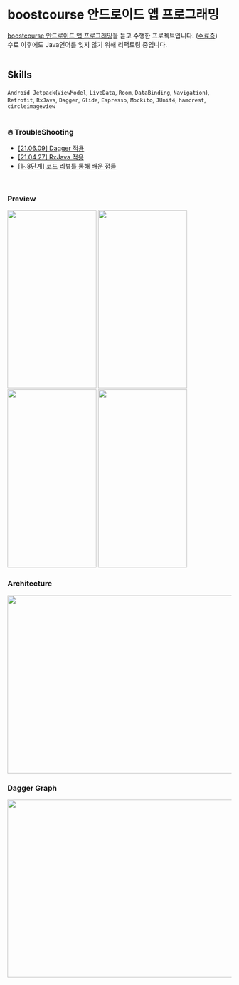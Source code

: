 # boostcourse 안드로이드 앱 프로그래밍
[boostcourse 안드로이드 앱 프로그래밍](https://www.boostcourse.org/mo316)을 듣고 수행한 프로젝트입니다. ([수료증](https://github.com/YunByungKwan/movieapp/wiki/Certificaton-of-boostcourse))<br>
수료 이후에도 Java언어를 잊지 않기 위해 리팩토링 중입니다.<br>
<br>

## Skills
`Android Jetpack`(`ViewModel`, `LiveData`, `Room`, `DataBinding`, `Navigation`), `Retrofit`, `RxJava`, `Dagger`, `Glide`, `Espresso`, `Mockito`, `JUnit4`, `hamcrest`, `circleimageview`<br>
<br>
  
### :fire: TroubleShooting
- [[21.06.09] Dagger 적용](https://github.com/YunByungKwan/movieapp/wiki/%5B21.06.09%5D-Dagger-%EC%A0%81%EC%9A%A9)
- [[21.04.27] RxJava 적용](https://github.com/YunByungKwan/movieapp/wiki/%5B21.04.27%5D-RxJava-%EC%A0%81%EC%9A%A9)
- [[1~8단계] 코드 리뷰를 통해 배운 점들](https://github.com/YunByungKwan/movieapp/wiki/%5B1~8%EB%8B%A8%EA%B3%84%5D-%EC%BD%94%EB%93%9C-%EB%A6%AC%EB%B7%B0%EB%A5%BC-%ED%86%B5%ED%95%B4-%EB%B0%B0%EC%9A%B4-%EC%A0%90%EB%93%A4)
<br>

### Preview
<img src="https://user-images.githubusercontent.com/51109517/114910019-58db2680-9e58-11eb-89d4-2d0bb74286fd.gif" width=200 height=400/> <img src="https://user-images.githubusercontent.com/51109517/114910046-62fd2500-9e58-11eb-98ac-8948f5db6e2c.gif" width=200 height=400/>
 <img src="https://user-images.githubusercontent.com/51109517/114910106-77412200-9e58-11eb-86b3-f78ec8b03ea8.gif" width=200 height=400/> <img src="https://user-images.githubusercontent.com/51109517/114910698-2aaa1680-9e59-11eb-9f7d-7e0237ff6a50.gif" width=200 height=400/>
  
### Architecture
<img src="https://user-images.githubusercontent.com/51109517/119027411-4026d900-b9e1-11eb-92e2-d01a7c324545.png" width=700 height=400/>

### Dagger Graph
<img src="https://user-images.githubusercontent.com/51109517/121364649-f17eb600-c972-11eb-9ab8-ed6991c93dcb.png" width=700 height=400/>

